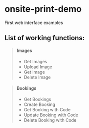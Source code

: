 # onsite-print-demo
First web interface examples

## List of working functions:
> #### Images
> - Get Images
> - Upload Image
> - Get Image
> - Delete Image

> #### Bookings
> - Get Bookings
> - Create Booking
> - Get Booking with Code
> - Update Booking with Code
> - Delete Booking with Code